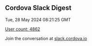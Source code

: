 ## Cordova Slack Digest
Tue, 28 May 2024 08:21:25 GMT

[User count: 4862](https://cordova.slack.com/)


Join the conversation at [slack.cordova.io](http://slack.cordova.io/)

